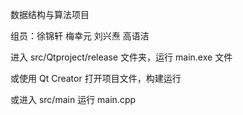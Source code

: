 数据结构与算法项目

组员：徐锦轩 梅幸元 刘兴焘 高语洁

进入 src/Qtproject/release 文件夹，运行 main.exe 文件

或使用 Qt Creator 打开项目文件，构建运行

或进入 src/main 运行 main.cpp
